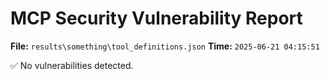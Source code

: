# MCP Security Vulnerability Report
**File:** `results\something\tool_definitions.json`
**Time:** `2025-06-21 04:15:51`

✅ No vulnerabilities detected.